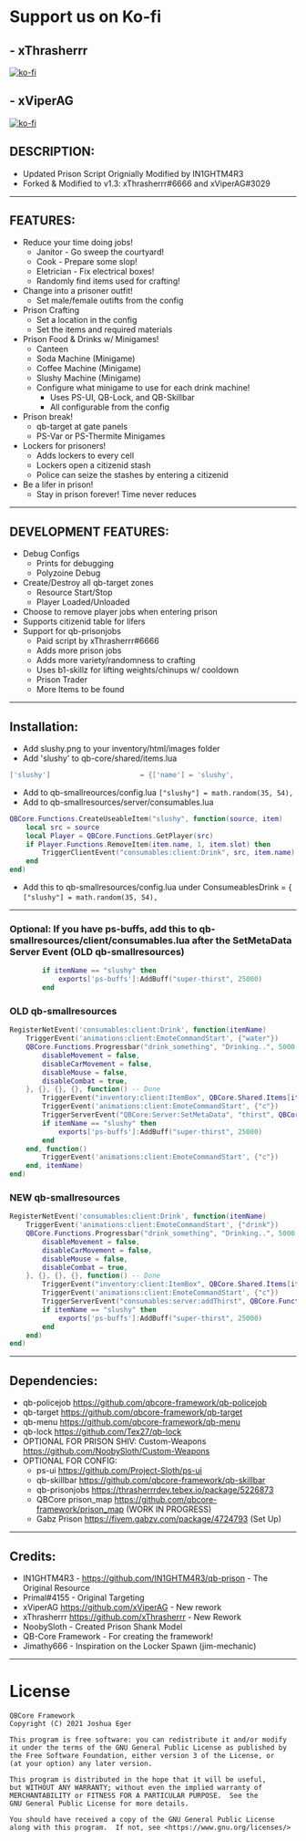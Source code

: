 # Support us on Ko-fi

## - xThrasherrr
[![ko-fi](https://ko-fi.com/img/githubbutton_sm.svg)](https://ko-fi.com/thrasherrr)

## - xViperAG
[![ko-fi](https://ko-fi.com/img/githubbutton_sm.svg)](https://ko-fi.com/xviperag)

## DESCRIPTION:
- Updated Prison Script Orignially Modified by IN1GHTM4R3
- Forked & Modified to v1.3: xThrasherrr#6666 and xViperAG#3029

-----------------------------------------------------------------------------------------------------------------

## FEATURES:
- Reduce your time doing jobs!
    - Janitor - Go sweep the courtyard!
    - Cook - Prepare some slop!
    - Eletrician - Fix electrical boxes!
    - Randomly find items used for crafting!
- Change into a prisoner outfit!
    - Set male/female outifts from the config
- Prison Crafting
    - Set a location in the config
    - Set the items and required materials
- Prison Food & Drinks w/ Minigames!
    - Canteen
    - Soda Machine (Minigame)
    - Coffee Machine (Minigame)
    - Slushy Machine (Minigame)
    - Configure what minigame to use for each drink machine!
        - Uses PS-UI, QB-Lock, and QB-Skillbar
        - All configurable from the config
- Prison break!
	- qb-target at gate panels
	- PS-Var or PS-Thermite Minigames
- Lockers for prisoners!
    - Adds lockers to every cell
    - Lockers open a citizenid stash
    - Police can seize the stashes by entering a citizenid
- Be a lifer in prison!
    - Stay in prison forever! Time never reduces

-----------------------------------------------------------------------------------------------------------------

## DEVELOPMENT FEATURES:
- Debug Configs
    - Prints for debugging
    - Polyzoine Debug
- Create/Destroy all qb-target zones
    - Resource Start/Stop
    - Player Loaded/Unloaded
- Choose to remove player jobs when entering prison
- Supports citizenid table for lifers
- Support for qb-prisonjobs
    - Paid script by xThrasherrr#6666
    - Adds more prison jobs
    - Adds more variety/randomness to crafting
    - Uses b1-skillz for lifting weights/chinups w/ cooldown
    - Prison Trader
    - More Items to be found

-----------------------------------------------------------------------------------------------------------------

## Installation:
- Add slushy.png to your inventory/html/images folder
- Add 'slushy' to qb-core/shared/items.lua
```lua
['slushy']                      = {['name'] = 'slushy',                     ['label'] = 'Slushy',                   ['weight'] = 750,       ['type'] = 'item',      ['image'] = 'slushy.png',       ['unique'] = true,      ['useable'] = true,     ['shouldClose'] = true,     ['combinable'] = nil,   ['description'] = 'A nice cold drink in the coldest place in San Andreas'},
```
- Add to qb-smallreources/config.lua ```["slushy"] = math.random(35, 54),```
- Add to qb-smallresources/server/consumables.lua
```lua
QBCore.Functions.CreateUseableItem("slushy", function(source, item)
    local src = source
    local Player = QBCore.Functions.GetPlayer(src)
	if Player.Functions.RemoveItem(item.name, 1, item.slot) then
        TriggerClientEvent("consumables:client:Drink", src, item.name)
    end
end)
```
- Add this to qb-smallresources/config.lua under ConsumeablesDrink = { ```["slushy"] = math.random(35, 54),```

-----------------------------------------------------------------------------------------------------------------

### Optional: If you have ps-buffs, add this to qb-smallresources/client/consumables.lua after the SetMetaData Server Event (OLD qb-smallresources)

```lua
        if itemName == "slushy" then
            exports['ps-buffs']:AddBuff("super-thirst", 25000)
        end
```

### OLD qb-smallresources

```lua
RegisterNetEvent('consumables:client:Drink', function(itemName)
    TriggerEvent('animations:client:EmoteCommandStart', {"water"})
    QBCore.Functions.Progressbar("drink_something", "Drinking..", 5000, false, true, {
        disableMovement = false,
        disableCarMovement = false,
        disableMouse = false,
        disableCombat = true,
    }, {}, {}, {}, function() -- Done        
        TriggerEvent("inventory:client:ItemBox", QBCore.Shared.Items[itemName], "remove")
        TriggerEvent('animations:client:EmoteCommandStart', {"c"})
        TriggerServerEvent("QBCore:Server:SetMetaData", "thirst", QBCore.Functions.GetPlayerData().metadata["thirst"] + ConsumeablesDrink[itemName])
        if itemName == "slushy" then
            exports['ps-buffs']:AddBuff("super-thirst", 25000)
        end
    end, function()
        TriggerEvent('animations:client:EmoteCommandStart', {"c"})
    end, itemName)
end)
```

### NEW qb-smallresources

```lua
RegisterNetEvent('consumables:client:Drink', function(itemName)
    TriggerEvent('animations:client:EmoteCommandStart', {"drink"})
    QBCore.Functions.Progressbar("drink_something", "Drinking..", 5000, false, true, {
        disableMovement = false,
        disableCarMovement = false,
        disableMouse = false,
        disableCombat = true,
    }, {}, {}, {}, function() -- Done
        TriggerEvent("inventory:client:ItemBox", QBCore.Shared.Items[itemName], "remove")
        TriggerEvent('animations:client:EmoteCommandStart', {"c"})
        TriggerServerEvent("consumables:server:addThirst", QBCore.Functions.GetPlayerData().metadata["thirst"] + ConsumablesDrink[itemName])
        if itemName == "slushy" then
            exports['ps-buffs']:AddBuff("super-thirst", 25000)
        end
    end)
end)
```

-----------------------------------------------------------------------------------------------------------------


## Dependencies:

- qb-policejob https://github.com/qbcore-framework/qb-policejob
- qb-target https://github.com/qbcore-framework/qb-target
- qb-menu https://github.com/qbcore-framework/qb-menu
- qb-lock https://github.com/Tex27/qb-lock
- OPTIONAL FOR PRISON SHIV: Custom-Weapons https://github.com/NoobySloth/Custom-Weapons
- OPTIONAL FOR CONFIG:
	- ps-ui https://github.com/Project-Sloth/ps-ui
	- qb-skillbar https://github.com/qbcore-framework/qb-skillbar
	- qb-prisonjobs https://thrasherrrdev.tebex.io/package/5226873
	- QBCore prison_map https://github.com/qbcore-framework/prison_map (WORK IN PROGRESS)
	- Gabz Prison https://fivem.gabzv.com/package/4724793 (Set Up)

-----------------------------------------------------------------------------------------------------------------

## Credits:
- IN1GHTM4R3 - https://github.com/IN1GHTM4R3/qb-prison - The Original Resource
- Primal#4155 - Original Targeting
- xViperAG https://github.com/xViperAG - New rework
- xThrasherrr https://github.com/xThrasherrr - New Rework
- NoobySloth - Created Prison Shank Model
- QB-Core Framework - For creating the framework!
- Jimathy666 - Inspiration on the Locker Spawn (jim-mechanic)

-----------------------------------------------------------------------------------------------------------------

# License

    QBCore Framework
    Copyright (C) 2021 Joshua Eger

    This program is free software: you can redistribute it and/or modify
    it under the terms of the GNU General Public License as published by
    the Free Software Foundation, either version 3 of the License, or
    (at your option) any later version.

    This program is distributed in the hope that it will be useful,
    but WITHOUT ANY WARRANTY; without even the implied warranty of
    MERCHANTABILITY or FITNESS FOR A PARTICULAR PURPOSE.  See the
    GNU General Public License for more details.

    You should have received a copy of the GNU General Public License
    along with this program.  If not, see <https://www.gnu.org/licenses/>

